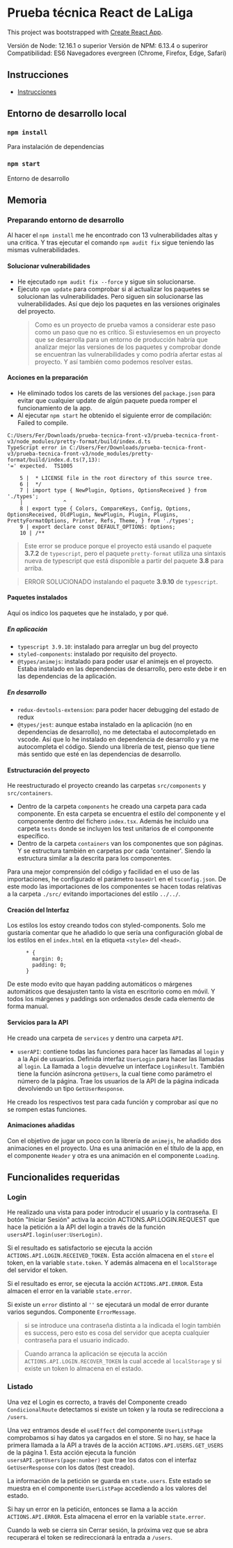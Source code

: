 # **Prueba técnica React de LaLiga**

This project was bootstrapped with [Create React App](https://github.com/facebook/create-react-app).

Versión de Node: 12.16.1 o superior
Versión de NPM: 6.13.4 o superiror
Compatibilidad: ES6 Navegadores evergreen (Chrome, Firefox, Edge, Safari)

## **Instrucciones**

- [Instrucciones](src/docs/laliga-prueba-tecnica-instrucciones.md)

## **Entorno de desarrollo local**

### `npm install`

Para instalación de dependencias

### `npm start`

Entorno de desarrollo

## **Memoria**

### **Preparando entorno de desarrollo**

Al hacer el `npm install` me he encontrado con 13 vulnerabilidades altas y una critica. Y tras ejecutar el comando `npm audit fix` sigue teniendo las mismas vulnerabilidades.

#### **Solucionar vulnerabilidades**

- He ejecutado `npm audit fix --force` y sigue sin solucionarse.
- Ejecuto `npm update` para comprobar si al actualizar los paquetes se solucionan las vulnerabilidades. Pero siguen sin solucionarse las vulnerabilidades. Así que dejo los paquetes en las versiones originales del proyecto.
  > Como es un proyecto de prueba vamos a considerar este paso como un paso que no es crítico. Si estuviesemos en un proyecto que se desarrolla para un entorno de producción habría que analizar mejor las versiones de los paquetes y comprobar donde se encuentran las vulnerabilidades y como podría afertar estas al proyecto. Y así también como podemos resolver estas.

#### **Acciones en la preparación**

- He eliminado todos los carets de las versiones del `package.json` para evitar que cualquier update de algún paquete pueda romper el funcionamiento de la app.
- Al ejecutar `npm start` he obtenido el siguiente error de compilación:
  Failed to compile.

```
C:/Users/Fer/Downloads/prueba-tecnica-front-v3/prueba-tecnica-front-v3/node_modules/pretty-format/build/index.d.ts
TypeScript error in C:/Users/Fer/Downloads/prueba-tecnica-front-v3/prueba-tecnica-front-v3/node_modules/pretty-format/build/index.d.ts(7,13):
'=' expected.  TS1005

    5 |  * LICENSE file in the root directory of this source tree.
    6 |  */
    7 | import type { NewPlugin, Options, OptionsReceived } from './types';
    |             ^
    8 | export type { Colors, CompareKeys, Config, Options, OptionsReceived, OldPlugin, NewPlugin, Plugin, Plugins, PrettyFormatOptions, Printer, Refs, Theme, } from './types';
    9 | export declare const DEFAULT_OPTIONS: Options;
    10 | /**
```

> Este error se produce porque el proyecto está usando el paquete **3.7.2** de `typescript`, pero el paquete `pretty-format` utiliza una sintaxis nueva de typescript que está disponible a partir del paquete **3.8** para arriba.

> ERROR SOLUCIONADO instalando el paquete **3.9.10** de `typescript`.

#### **Paquetes instalados**

Aquí os indico los paquetes que he instalado, y por qué.

##### **En aplicación**

- `typescript 3.9.10`: instalado para arreglar un bug del proyecto
- `styled-components`: instalado por requisito del proyecto.
- `@types/animejs`: instalado para poder usar el animejs en el proyecto. Estaba instalado en las dependencias de desarrollo, pero este debe ir en las dependencias de la aplicación.

##### **En desarrollo**

- `redux-devtools-extension`: para poder hacer debugging del estado de redux
- `@types/jest`: aunque estaba instalado en la aplicación (no en dependencias de desarrollo), no me detectaba el autocompletado en vscode. Así que lo he instalado en dependencia de desarrollo y ya me autocompleta el código. Siendo una librería de test, pienso que tiene más sentido que esté en las dependencias de desarrollo.

#### **Estructuración del proyecto**

He reestructurado el proyecto creando las carpetas `src/components` y `src/containers`.

- Dentro de la carpeta `components` he creado una carpeta para cada componente. En esta carpeta se encuentra el estilo del componente y el componente dentro del fichero `index.tsx`. Además he incluido una carpeta `tests` donde se incluyen los test unitarios de el componente específico.
- Dentro de la carpeta `containers` van los componentes que son páginas. Y se estructura también en carpetas por cada 'container'. Siendo la estructura similar a la descrita para los componentes.

Para una mejor comprensión del código y facilidad en el uso de las importaciones, he configurado el parámetro `baseUrl` en el `tsconfig.json`. De este modo las importaciones de los componentes se hacen todas relativas a la carpeta `./src/` evitando importaciones del estilo `../../`.

#### **Creación del Interfaz**

Los estilos los estoy creando todos con styled-components. Solo me gustaría comentar que he añadido lo que sería una configuración global de los estilos en el `index.html` en la etiqueta `<style>` del `<head>`.

```
      * {
        margin: 0;
        padding: 0;
      }
```

De este modo evito que hayan padding automáticos o márgenes automáticos que desajusten tanto la vista en escritorio como en móvil. Y todos los márgenes y paddings son ordenados desde cada elemento de forma manual.

#### **Servicios para la API**

He creado una carpeta de `services` y dentro una carpeta `API`.

- `userAPI`: contiene todas las funciones para hacer las llamadas al `login` y a la Api de usuarios. Definida interfaz `UserLogin` para hacer las llamadas al `login`. La llamada a `login` devuelve un interface `LoginResult`. También tiene la función asíncrona `getUsers`, la cual tiene como parámetro el número de la página. Trae los usuarios de la API de la página indicada devolviendo un tipo `GetUserResponse`.

He creado los respectivos test para cada función y comprobar así que no se rompen estas funciones.

#### **Animaciones añadidas**

Con el objetivo de jugar un poco con la librería de `animejs`, he añadido dos animaciones en el proyecto. Una es una animación en el título de la app, en el componente `Header` y otra es una animación en el componente `Loading`.

## **Funcionalides requeridas**

### **Login**

He realizado una vista para poder introducir el usuario y la contraseña. El botón "Iniciar Sesión" activa la acción ACTIONS.API.LOGIN.REQUEST que hace la petición a la API del login a través de la función `usersAPI.login(user:UserLogin)`.

Si el resultado es satisfactorio se ejecuta la acción `ACTIONS.API.LOGIN.RECEIVED_TOKEN.` Esta acción almacena en el `store` el token, en la variable `state.token`. Y además almacena en el `localStorage` del servidor el token.

Si el resultado es error, se ejecuta la acción `ACTIONS.API.ERROR`. Esta almacen el error en la variable `state.error`.

Si existe un `error` distinto al `''` se ejecutará un modal de error durante varios segundos. Componente `ErrorMessage`.

> si se introduce una contraseña distinta a la indicada el login también es success, pero esto es cosa del servidor que acepta cualquier contraseña para el usuario indicado.

> Cuando arranca la aplicación se ejecuta la acción `ACTIONS.API.LOGIN.RECOVER_TOKEN` la cual accede al `localStorage` y si existe un token lo almacena en el estado.

### **Listado**

Una vez el Login es correcto, a través del Componente creado `CondicionalRoute` detectamos si existe un token y la routa se redirecciona a `/users`.

Una vez entramos desde el `useEffect` del componente `UserListPage` comprobamos si hay datos ya cargados en el store. Si no hay, se hace la primera llamada a la API a través de la acción `ACTIONS.API.USERS.GET_USERS` de la página 1. Esta acción ejecuta la función `usersAPI.getUsers(page:number)` que trae los datos con el interfaz `GetUserResponse` con los datos (test creado).

La información de la petición se guarda en `state.users`. Este estado se muestra en el componente `UserListPage` accediendo a los valores del estado.

Si hay un error en la petición, entonces se llama a la acción `ACTIONS.API.ERROR`. Esta almacena el error en la variable `state.error`.

Cuando la web se cierra sin Cerrar sesión, la próxima vez que se abra recuperará el token se redireccionará la entrada a `/users`.
